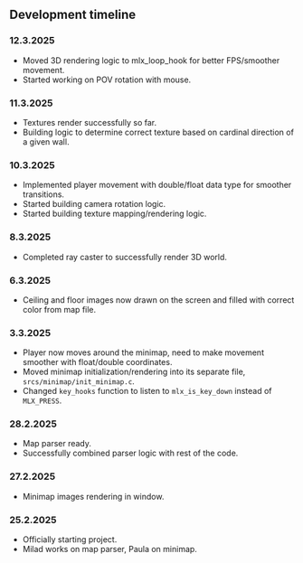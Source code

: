 ## Development timeline

### 12.3.2025

- Moved 3D rendering logic to mlx_loop_hook for better FPS/smoother movement.
- Started working on POV rotation with mouse.

### 11.3.2025

- Textures render successfully so far.
- Building logic to determine correct texture based on cardinal direction of a given wall.

### 10.3.2025

- Implemented player movement with double/float data type for smoother transitions.
- Started building camera rotation logic.
- Started building texture mapping/rendering logic.

### 8.3.2025

- Completed ray caster to successfully render 3D world.

### 6.3.2025

- Ceiling and floor images now drawn on the screen and filled with correct color from map file.

### 3.3.2025

- Player now moves around the minimap, need to make movement smoother with float/double coordinates.
- Moved minimap initialization/rendering into its separate file, ```srcs/minimap/init_minimap.c```.
- Changed ```key_hooks``` function to listen to ```mlx_is_key_down``` instead of ```MLX_PRESS```.

### 28.2.2025

- Map parser ready.
- Successfully combined parser logic with rest of the code.

### 27.2.2025

- Minimap images rendering in window.

### 25.2.2025

- Officially starting project.
- Milad works on map parser, Paula on minimap.